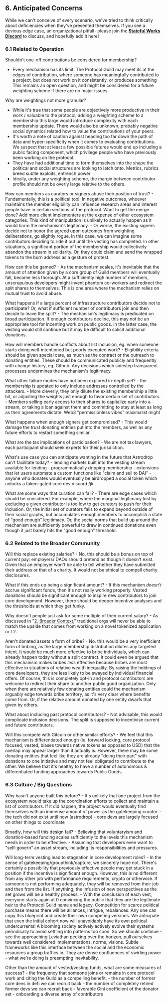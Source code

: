 ## 6. Anticipated Concerns

While we can't conceive of every scenario, we've tried to think critically about deficiencies when they've presented themselves. If you see a devious edge case, an organizational pitfall- please join the [**Stateful Works Discord**](https://discord.gg/t8zSZCvf3y) to discuss, and hopefully add it here!

### 6.1 Related to Operation

Shouldn't one-off contributions be considered for membership?
- Every mechanism has its limit. The Protocol Guild may meet its at the edges of contribution, where someone has meaningfully contributed to a project, but does not work on it consistently, or produces something  This remains an open question, and might  be considered for a future weighting scheme if there are no major issues.

Why are weightings not more granular?
- While it's true that some people are objectively more productive in their work / valuable to the protocol, adding a weighting scheme to a membership this large would introduce complexity with each membership update. There would also be unknown, probably negative social dynamics related how to value the contributions of your peers.
- It's worth a note of caution against heading too far down the path of data and hyper-specificity when it comes to evaluating contributions. We suspect that at least a few possible futures would end up including a public facing component, which privilege people who have previously been working on the protocol.
- They have had additional time to form themselves into the shape the political and social structures are looking to latch onto. Metrics, rubrics breed subtle exploits, entrench power
- Ideally, under any weighting scheme, the margin between contributor profile should not be overly large relative to the others.
 
How can members as curators or signers abuse their position of trust?
    - Fundamentally, this is a political tool. In negative outcomes, whoever maintains the member eligibility can influence research areas and interest people have in certain sections of the protocol. Want to get the merge done? Add more client implementers at the expense of other ecosystem categories. This kind of manipulation is unlikely to actually happen as it would harm the mechanism's legitimacy.
    - Or worse, the existing signers decide not to honor the agreed upon outcomes from weighting deliberations, go slightly rogue. In this case, we can imagine some contributors deciding to ride it out until the vesting has completed. In other situations, a significant portion of the membership would collectively abandon the stream in solidarity. Or, they could claim and send the wrapped tokens to the burn address as a gesture of protest.

How can this be gamed?
    - As the mechanism scales, it's inevitable that the amount of attention given by a core group of Guild members will eventually fall, become less thorough. At a sufficiently high number of members, unscrupulous developers might invent phantom co-workers and redirect the split shares to themselves. This is one area where the mechanism relies on mutual trust to avoid abuse. 

What happens if a large percent of infrastructure contributors decide not to participate? Or, what if sufficient number of contributors join and then decide to leave the split?
    - The mechanism's legitimacy is predicated on broad participation. If enough contributors decline, this may not be an appropriate tool for incenting work on public goods. In the latter case, the vesting would still continue but it may be difficult to solicit additional donations.

How will members handle conflicts about list inclusion, eg. when someone starts doing well-intentioned but poorly executed work?
    - Eligibility criteria should be given special care, as much as the contract or the outreach to donating entities. These should be communicated publicly and frequently with change history, eg. Github. Any decisions which sidestep transparent processes undermines the mechanism's legitimacy.

What other failure modes have not been explored in-depth yet?
    - the membership is updated to only include addresses controlled by the attackers. 
    - More cleverly, they only dilute the existing membership a little bit, or adjusting the weights just enough to favor certain set of contributors. 
    - Members selling early access to their shares to capitalize early into a stream, or taking a loan against them and committing to stay at least as long as their agreements dictate. Web3 "permissionless vibes" maximalist might 

What happens when enough signers get compromised? 
    - This would damage the trust donating entities put into the members, as well as any future efforts to restart something similar. 

What are the tax implications of participation?
    - We are not tax lawyers, each participant should seek experts for their jurisdiction.
 
What's use case you can anticipate wanting in the future that Astrodrop can't facilitate today?
    - lending markets built into the vesting stream available for lending
    - programmatically dripping membership
    - extensions that let users automate a custom functions like "claim and sell to DAI"
    - anyone who donates would eventually be airdropped a social token which unlocks a token-gated core dev discord /jk

What are some ways that curation can fail?
    - There are edge cases which should be considered. For example, where the marginal legitimacy lost by excluding a given contributor is too low to get curators to push for their inclusion. Or, the initial set of curators fails to expand beyond outside of their social graphs, but accumulates enough members to accomplish a state of "good enough" legitimacy. Or, the social norms that build up around the mechanism are sufficiently powerful to draw in continued donations even though it just barely hits the "good enough" threshold.

### 6.2 Related to the Broader Community

Will this replace existing salaries?
    - No, this should be a bonus on top of current pay: employers/ DAOs should pretend as though it doesn't exist. Given that an employer won't be able to tell whether they have submitted their address or that of a charity. It would not be ethical to compell charity disclosures.
    
What if this ends up being a significant amount? 
    - If this mechanism *doesn't* accrue significant funds, then it's not really working properly. Vested donations should be significant enough to inspire new contributors to join core development. However, there should be deeper incentive analyses and the thresholds at which they get funky.

Why doesn't people just ask for some multiple of their current salary?
    - As discussed in "[2. Broader Context](https://hackmd.io/ANe-MBCgTFSN6qG7drn3zg?both#2-Broader-Context)," traditional orgs will never be able to match the upside that comes from working on a novel tokenized application or L2.

Aren't donated assets a form of bribe?
    - No. this would be a very inefficient form of bribing, as the large membership distribution dilutes any targeted intent. It would be much more effective to bribe individuals, which can already happen today without a split contract. It could even be argued that this mechanism makes bribes *less* effective because bribes are most effective in situations of relative wealth inequality. By raising the holdings of core developers, they are less likely to be swayed by individual financial offers. Of course, this is completely opt-in and protocol contributors are welcome to redirect their share to another public good organization. Only when there are relatively few donating entities could the mechanism arguably edge towards bribe territory, as it's very clear where benefits come from. Or, if the relative amount donated by one entity dwarfs that given by others.

What about including past protocol contributors?
    - Not advisable, this would complicate inclusion decisions. The split is supposed to incentivise current and future contributors.

Will this compete with Gitcoin or other similar efforts?
    - We feel that this mechanism is differentiated enough (ie. forward looking, core protocol focused, vested, biases towards native tokens as opposed to USD) that the overlap may appear larger than it actually is. However, there may be some donating entities that feel like they are already "doing their part" with donations to one initiative and may not feel obligated to contribute to the other. We believe that it's healthy to have a number of autonomous & differentiated funding approaches towards Public Goods.

### 6.3 Culture / Big Questions

Why hasn't anyone built this before?
    - It's unlikely that one project from the ecosystem would take up the coordination efforts to collect and maintain a list of contributors. If it did happen, the project would eventually find themselves with an immense amount of power as the gatekeeping curator.
    - the tech did not exist until now (astrodrop)
    - core devs are largely focused on other things to coordinate 

Broadly, how will this design fail?
    - Believing that voluntaryism and donation-based funding scales sufficiently to the levels this mechanism needs in order to be effective.
    - Assuming that developers even want to "self-govern" an asset stream, including its responsibilities and pressures.

Will long-term vesting lead to stagnation in core development roles?
    - In the sense of gatekeeping/groupthink/capture, we sincerely hope not. There's certainly a possibility that previously effective people may get stuck in a position if the incentive is significant enough. However, this is no different from any other job with performance requirements, crypto or otherwise. If someone is not performing adequately, they will be removed from their job and then from the list. If anything, the infusion of new perspectives as the set grows will be a healthy process.
    - With the conclusion of each vest, everyone starts again at 0 convincing the public that they are the legitimate heir to the Protocol Guild name and legacy. Competition for scarce political purchase means there will be alliances, intrigue, rebalances. Any one can copy this blueprint and create their own competing versions. We anticipate that even the initial cohort now will unavoidably have its own political undercurrents! A blooming society actively actively evolve their systems periodically to avoid settling into patterns too soon. So we should continue - see the approaching Leviathan peeking over the horizon, pull ourselves towards well considered implementations, norms, visions. Subtle frameworks like this interface between the social and the economic resources a group traffics in. They are dense confluences of swirling power - what we're doing is preempting inevitability.

Other than the amount of vested/vesting funds, what are some measures of success?
    - the frequency that someone joins or remains in core protocol work and citing the Guild as a compelling benefit.
    - the number of former core devs in defi we can recruit back
    - the number of completely retired former devs we can recruit back 
    - favorable Gini coefficient of the donator set
    - onboarding a diverse array of contributors 
